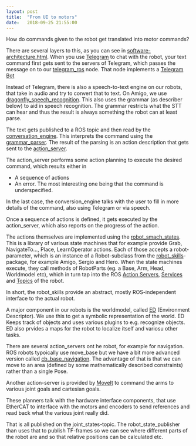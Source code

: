 ```yaml
---
layout: post
title:  "From UI to motors"
date:   2018-09-25 21:55:00
---
```


How do commands given to the robot get translated into motor commands? 

There are several layers to this, as you can see in 
[software-architecture.html](https://github.com/tue-robotics/tue-robotics.github.io/blob/master/software-architecture.html).
When you use [Telegram](https://telegram.org/) to chat with the robot, 
your text command first gets sent to the servers of Telegram, 
which passes the message on to our [telegram_ros](https://github.com/tue-robotics/telegram_ros) node. That node implements a [Telegram Bot](https://core.telegram.org/bots)

Instead of Telegram, there is also a speech-to-text engine on our robots, that take in audio and try to convert that to text.
On Amigo, we use [dragonfly_speech_recognition](https://github.com/tue-robotics/dragonfly_speech_recognition). 
This also uses the grammar (as describer below) to aid in speech recognition. 
The grammar restricts what the STT can hear and thus the result is always something the robot can at least parse.

The text gets published to a ROS topic and then read by the 
[conversation_engine](https://github.com/tue-robotics/conversation_engine). 
This interprets the command using the [grammar_parser](https://github.com/tue-robotics/grammar_parser).
The result of the parsing is an action description that gets sent to the [action_server](https://github.com/tue-robotics/action_server). 

The action_server performs some action planning to execute the desired command, which results either in
- A sequence of actions
- An error. The most interesting one being that the command is underspecified. 

In the last case, the conversion_engine talks with the user to fill in more details of the command, also using Telegram or via speech.

Once a sequence of actions is defined, it gets executed by the action_server, which also reports on the progress of the action.

The actions themselves are implemented using the [robot_smach_states](https://github.com/tue-robotics/tue_robocup/tree/master/robot_smach_states).
This is a library of various state machines that for example provide Grab, NavigateTo..., Place, LearnOperator actions.
Each of those accepts a robot-parameter, which is an instance of a Robot-subclass from the [robot_skills](https://github.com/tue-robotics/tue_robocup/tree/master/robot_skills)-package, for example Amigo, Sergio and Hero.
When the state machines execute, they call methods of RobotParts (eg. a Base, Arm, Head, Worldmodel etc), 
which in turn tap into the ROS [Action Servers](http://wiki.ros.org/actionlib#Client-Server_Interaction), [Services](http://wiki.ros.org/ROS/Tutorials/UnderstandingServicesParams#ROS_Services) and [Topics](http://wiki.ros.org/ROS/Tutorials/UnderstandingTopics) of the robot.

In short, the robot_skills provide an abstract, mostly ROS-independent interface to the actual robot. 

A major component in our robots is the worldmodel, called [ED](https://github.com/tue-robotics/ed) (Environment Descriptor).
We use this to get a symbolic representation of the world. ED Keeps track of objects and uses various plugins to e.g. recognize objects.
ED also prvides a maps for the robot to localize itself and variosu other tasks. 

There are several action_servers ont he robot, for example for navigation. 
ROS robots typoically use move_base but we have a bit more advanced version called [cb_base_navigation](https://github.com/tue-robotics/cb_base_navigation).
The advantage of that is that we can move to an area (defined by some mathematically described constraints) rather than a single Pose.

Another action-server is provided by [MoveIt](https://moveit.ros.org/) to command the arms to various joint goals and cartesian goals.

These planners talk with the hardware interface components, that use EtherCAT to interface with the motors and encoders to send references and read back what the various joint really did.

That is all published on the joint_states-topic. 
The robot_state_publisher than uses that to publish TF-frames so we can see where different parts of the robot are and so that relative positions can be calculated etc.
